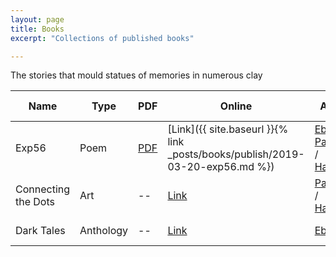 ```yaml
---
layout: page
title: Books
excerpt: "Collections of published books"

---
```



The stories that mould statues of memories in numerous clay

| Name                | Type      | PDF                                                      | Online                                                                        | Amazon                                                                                                                                                                                                                                                    | Published Date |
|---------------------|-----------|----------------------------------------------------------|-------------------------------------------------------------------------------|-----------------------------------------------------------------------------------------------------------------------------------------------------------------------------------------------------------------------------------------------------------|----------------|
| Exp56               | Poem      | [PDF](https://gaganyatri.com/assets/pdf/exp56_vol_1.PDF) | [Link]({{ site.baseurl }}{% link _posts/books/publish/2019-03-20-exp56.md %}) | [Ebook](https://amzn.to/3N5JcmY) / [Paperback](https://amzn.to/3QulUtH) / [HardCover](https://www.amazon.com/exp56-Thoughts-56m-sachin-shetty/dp/B0B3V9P2H2/ref=sr_1_4?qid=1655737080&refinements=p_27%3Asachin+shetty&s=books&sr=1-4&text=sachin+shetty) | 7 Jun 2019     |
| Connecting the Dots | Art       | --                                                       | [Link](https://slabstech.com/connectingthedots.com/)                    | [Paperback](https://www.amazon.de/Connect-Dots-Coloring-Book-Rangoli/dp/B0B6X96TFF/ref=tmm_pap_swatch_0?_encoding=UTF8&qid=&sr=) / [HardCover](https://www.amazon.de/Connect-Dots-Coloring-Book-Rangoli/dp/B0B6XL4H87)                                                      | 19 July 2019   |
| Dark Tales          | Anthology | --                                                       | [Link](https://gaganyatri.com/dark_tales)             | [Ebook](https://amzn.to/3IRm2Ac)                                                                                                                                                                                                                          | 19 July 2022   |


<!--

| Why                 | Novel      | [PDF](https://gaganyatri.com/assets/pdf/why_vol_1.PDF)    | [Link]({{ site.baseurl }}{% link _posts/books/publish/2019-03-20-why.md %})    | [Ebook](https://amzn.to/2PUILxX) / [Paperback](https://amzn.to/2LFWb2F)                                                                                                                                 | 22 Dec 2018    |
| Travels             | Travelogue | [PDF](https://gaganyatri.com/assets/pdf/travel_vol_1.PDF) | [Link]({{ site.baseurl }}{% link _posts/books/publish/2019-03-29-travel.md %}) | [Ebook](https://amzn.to/312nYzJ)/ [Paperback](https://amzn.to/2LxhymF)                                                                                                                                  | 7 Jun 2019     |
-->
